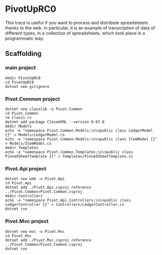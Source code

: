 # PivotUpRC0

This trace is useful if you want to process and distribute spreadsheets thanks to the web.
In particular, it is an example of transcription of data of different types, in a collection of spreadsheets, which took place in a programmatic way.

## Scaffolding

### main project

```shell
mkdir PivotUpRC0
cd PivotUpRC0
dotnet new gitignore
```

### Pivot.Common project

```shell
dotnet new classlib -o Pivot.Common
cd Pivot.Common
rm Class1.cs
dotnet add package ClosedXML --version 0.97.0
mkdir Models
echo -e "namespace Pivot.Common.Models;\n\npublic class LedgerModel {}" > Models/LedgerModel.cs
echo -e "namespace Pivot.Common.Models;\n\npublic class ItemModel {}" > Models/ItemModel.cs
mkdir Templates
echo -e "namespace Pivot.Common.Templates;\n\npublic class PinnedSheetTemplate {}" > Templates/PinnedSheetTemplate.cs
```

### Pivot.Api project

```shell
dotnet new web -o Pivot.Api
cd Pivot.Api
dotnet add ./Pivot.Api.csproj reference ../Pivot.Common/Pivot.Common.csproj
mkdir Controllers
echo -e "namespace Pivot.Api.Controllers;\n\npublic class LedgerController {}" > Controllers/LedgerController.cs
dotnet run
```

### Pivot.Mvc project

```shell
dotnet new mvc -o Pivot.Mvc
cd Pivot.Mvc
dotnet add ./Pivot.Mvc.csproj reference ../Pivot.Common/Pivot.Common.csproj
dotnet run
```
